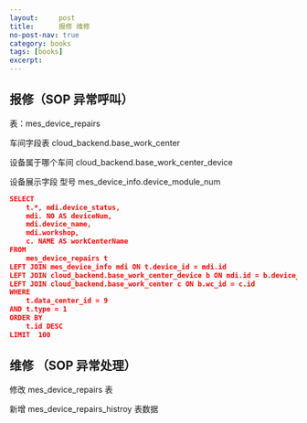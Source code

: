 ```yaml
---
layout:     post
title:      报修 维修
no-post-nav: true
category: books
tags: [books]
excerpt: 
---
```




## 报修（SOP 异常呼叫）

表：mes_device_repairs 

车间字段表 cloud_backend.base_work_center

设备属于哪个车间 cloud_backend.base_work_center_device

设备展示字段 型号 mes_device_info.device_module_num



```json
SELECT
	t.*, mdi.device_status,
	mdi. NO AS deviceNum,
	mdi.device_name,
	mdi.workshop,
	c. NAME AS workCenterName
FROM
	mes_device_repairs t
LEFT JOIN mes_device_info mdi ON t.device_id = mdi.id
LEFT JOIN cloud_backend.base_work_center_device b ON mdi.id = b.device_id
LEFT JOIN cloud_backend.base_work_center c ON b.wc_id = c.id
WHERE
	t.data_center_id = 9
AND t.type = 1
ORDER BY
	t.id DESC
LIMIT  100
```



## 维修 （SOP 异常处理）

修改 mes_device_repairs 表

新增 mes_device_repairs_histroy 表数据